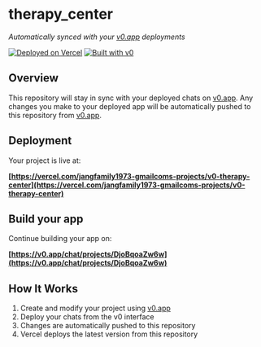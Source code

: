 # therapy_center

*Automatically synced with your [v0.app](https://v0.app) deployments*

[![Deployed on Vercel](https://img.shields.io/badge/Deployed%20on-Vercel-black?style=for-the-badge&logo=vercel)](https://vercel.com/jangfamily1973-gmailcoms-projects/v0-therapy-center)
[![Built with v0](https://img.shields.io/badge/Built%20with-v0.app-black?style=for-the-badge)](https://v0.app/chat/projects/DjoBqoaZw6w)

## Overview

This repository will stay in sync with your deployed chats on [v0.app](https://v0.app).
Any changes you make to your deployed app will be automatically pushed to this repository from [v0.app](https://v0.app).

## Deployment

Your project is live at:

**[https://vercel.com/jangfamily1973-gmailcoms-projects/v0-therapy-center](https://vercel.com/jangfamily1973-gmailcoms-projects/v0-therapy-center)**

## Build your app

Continue building your app on:

**[https://v0.app/chat/projects/DjoBqoaZw6w](https://v0.app/chat/projects/DjoBqoaZw6w)**

## How It Works

1. Create and modify your project using [v0.app](https://v0.app)
2. Deploy your chats from the v0 interface
3. Changes are automatically pushed to this repository
4. Vercel deploys the latest version from this repository